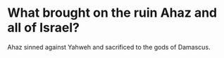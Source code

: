 # What brought on the ruin Ahaz and all of Israel?

Ahaz sinned against Yahweh and sacrificed to the gods of Damascus. 